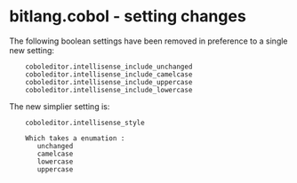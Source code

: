 # bitlang.cobol - setting changes

The following boolean settings have been removed in preference to a single new setting:

```text
    coboleditor.intellisense_include_unchanged
    coboleditor.intellisense_include_camelcase
    coboleditor.intellisense_include_uppercase
    coboleditor.intellisense_include_lowercase
```

The new simplier setting is:

```text
    coboleditor.intellisense_style

    Which takes a enumation :
       unchanged
       camelcase
       lowercase
       uppercase
```
